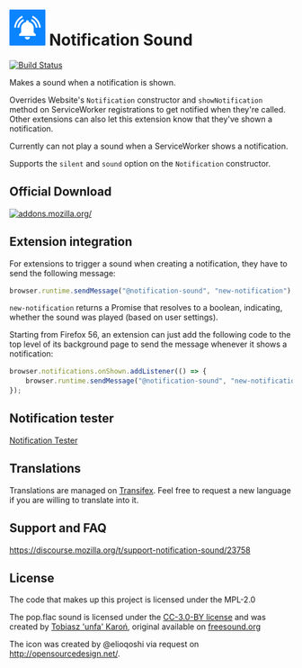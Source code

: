 # ![icon](images/Notification_Sound_Icon_Square.svg) Notification Sound

[![Build Status](https://travis-ci.org/freaktechnik/notification-sounds.svg?branch=master)](https://travis-ci.org/freaktechnik/notification-sounds)

Makes a sound when a notification is shown.

Overrides Website's `Notification` constructor and `showNotification` method on
ServiceWorker registrations to get notified when they're called. Other extensions
can also let this extension know that they've shown a notification.

Currently can not play a sound when a ServiceWorker shows a notification.

Supports the `silent` and `sound` option on the `Notification` constructor.

## Official Download

[![addons.mozilla.org/](https://addons.cdn.mozilla.net/static/img/addons-buttons/AMO-button_2.png)](https://addons.mozilla.org/firefox/addon/notification-sound/?src=external-gh-readme)

## Extension integration
For extensions to trigger a sound when creating a notification, they have to send the following message:
```js
browser.runtime.sendMessage("@notification-sound", "new-notification");
```

`new-notification` returns a Promise that resolves to a boolean, indicating, whether the sound was played (based on user settings).

Starting from Firefox 56, an extension can just add the following code to the top level of its background page to send the message whenever it shows a notification:
```js
browser.notifications.onShown.addListener(() => {
    browser.runtime.sendMessage("@notification-sound", "new-notification");
});
```

## Notification tester

[Notification Tester](https://freaktechnik.github.io/notification-sounds/)

## Translations

Translations are managed on [Transifex](https://www.transifex.com/freaktechnik/notification-sound/). Feel free to request a new language if you are willing to translate into it.

## Support and FAQ
https://discourse.mozilla.org/t/support-notification-sound/23758

## License
The code that makes up this project is licensed under the MPL-2.0

The pop.flac sound is licensed under the [CC-3.0-BY license](https://creativecommons.org/licenses/by/3.0/) and was created by [Tobiasz 'unfa' Karoń](https://freesound.org/people/unfa/), original available on [freesound.org](https://freesound.org/people/unfa/sounds/245645/)

The icon was created by @elioqoshi via request on http://opensourcedesign.net/.
